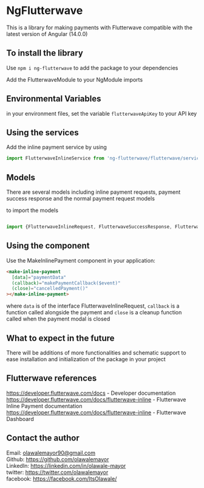 # NgFlutterwave

This is a library for making payments with Flutterwave compatible with the latest version of Angular (14.0.0)

## To install the library

Use `npm i ng-flutterwave` to add the package to your dependencies

Add the FlutterwaveModule to your NgModule imports

## Environmental Variables

in your environment files, set the variable `flutterwaveApiKey` to your API key

## Using the services

Add the inline payment service by using

```javascript
import FlutterwaveInlineService from 'ng-flutterwave/flutterwave/services/inline.service'
```

## Models

There are several models including inline payment requests, payment success response and the normal payment request models

to import the models

```javascript

import {FlutterwaveInlineRequest, FlutterwaveSuccessResponse, FlutterwavePaymentRequest} from 'ng-flutterwave/models'

```

## Using the component

Use the MakeInlinePayment component in your application:

```html
<make-inline-payment
  [data]="paymentData"
  (callback)="makePaymentCallback($event)"
  (close)="cancelledPayment()"
></make-inline-payment>
```

where `data` is of the interface FlutterwaveInlineRequest, `callback` is a function called alongside the payment and `close` is a cleanup function called when the payment modal is closed

## What to expect in the future

There will be additions of more functionalities and schematic support to ease installation and initialization of the package in your project

## Flutterwave references

<https://developer.flutterwave.com/docs> - Developer documentation  
<https://developer.flutterwave.com/docs/flutterwave-inline> - Flutterwave Inline Payment documentation  
<https://developer.flutterwave.com/docs/flutterwave-inline> - Flutterwave Dashboard

## Contact the author

Email: olawalemayor90@gmail.com  
Github: <https://github.com/olawalemayor>  
LinkedIn: <https://linkedin.com/in/olawale-mayor>  
twitter: <https://twitter.com/olawalemayor>  
facebook: <https://facebook.com/ItsOlawale/>

